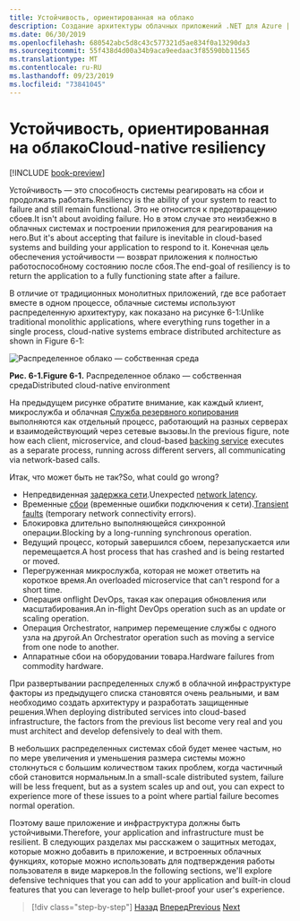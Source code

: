 ```yaml
---
title: Устойчивость, ориентированная на облако
description: Создание архитектуры облачных приложений .NET для Azure | Устойчивость машинного кода в облаке
ms.date: 06/30/2019
ms.openlocfilehash: 680542abc5d8c43c577321d5ae834f0a13290da3
ms.sourcegitcommit: 55f438d4d00a34b9aca9eedaac3f85590bb11565
ms.translationtype: MT
ms.contentlocale: ru-RU
ms.lasthandoff: 09/23/2019
ms.locfileid: "73841045"
---
```

# <a name="cloud-native-resiliency"></a><span data-ttu-id="e6e03-103">Устойчивость, ориентированная на облако</span><span class="sxs-lookup"><span data-stu-id="e6e03-103">Cloud-native resiliency</span></span>

[!INCLUDE [book-preview](../../../includes/book-preview.md)]

<span data-ttu-id="e6e03-104">Устойчивость — это способность системы реагировать на сбои и продолжать работать.</span><span class="sxs-lookup"><span data-stu-id="e6e03-104">Resiliency is the ability of your system to react to failure and still remain functional.</span></span> <span data-ttu-id="e6e03-105">Это не относится к предотвращению сбоев.</span><span class="sxs-lookup"><span data-stu-id="e6e03-105">It isn't about avoiding failure.</span></span> <span data-ttu-id="e6e03-106">Но в этом случае это неизбежно в облачных системах и построении приложения для реагирования на него.</span><span class="sxs-lookup"><span data-stu-id="e6e03-106">But it's about accepting that failure is inevitable in cloud-based systems and building your application to respond to it.</span></span> <span data-ttu-id="e6e03-107">Конечная цель обеспечения устойчивости — возврат приложения к полностью работоспособному состоянию после сбоя.</span><span class="sxs-lookup"><span data-stu-id="e6e03-107">The end-goal of resiliency is to return the application to a fully functioning state after a failure.</span></span>

<span data-ttu-id="e6e03-108">В отличие от традиционных монолитных приложений, где все работает вместе в одном процессе, облачные системы используют распределенную архитектуру, как показано на рисунке 6-1:</span><span class="sxs-lookup"><span data-stu-id="e6e03-108">Unlike traditional monolithic applications, where everything runs together in a single process, cloud-native systems embrace distributed architecture as shown in Figure 6-1:</span></span>

![Распределенное облако — собственная среда](./media/distributed-cloud-native-environment.png)

<span data-ttu-id="e6e03-110">**Рис. 6-1.**</span><span class="sxs-lookup"><span data-stu-id="e6e03-110">**Figure 6-1.**</span></span> <span data-ttu-id="e6e03-111">Распределенное облако — собственная среда</span><span class="sxs-lookup"><span data-stu-id="e6e03-111">Distributed cloud-native environment</span></span>

<span data-ttu-id="e6e03-112">На предыдущем рисунке обратите внимание, как каждый клиент, микрослужба и облачная [Служба резервного копирования](https://12factor.net/backing-services) выполняются как отдельный процесс, работающий на разных серверах и взаимодействующий через сетевые вызовы.</span><span class="sxs-lookup"><span data-stu-id="e6e03-112">In the previous figure, note how each client, microservice, and cloud-based [backing service](https://12factor.net/backing-services) executes as a separate process, running across different servers, all communicating via network-based calls.</span></span>

<span data-ttu-id="e6e03-113">Итак, что может быть не так?</span><span class="sxs-lookup"><span data-stu-id="e6e03-113">So, what could go wrong?</span></span>

- <span data-ttu-id="e6e03-114">Непредвиденная [задержка сети](https://www.techopedia.com/definition/8553/network-latency).</span><span class="sxs-lookup"><span data-stu-id="e6e03-114">Unexpected [network latency](https://www.techopedia.com/definition/8553/network-latency).</span></span>
- <span data-ttu-id="e6e03-115">Временные [сбои](https://docs.microsoft.com/azure/architecture/best-practices/transient-faults) (временные ошибки подключения к сети).</span><span class="sxs-lookup"><span data-stu-id="e6e03-115">[Transient faults](https://docs.microsoft.com/azure/architecture/best-practices/transient-faults) (temporary network connectivity errors).</span></span>
- <span data-ttu-id="e6e03-116">Блокировка длительно выполняющейся синхронной операции.</span><span class="sxs-lookup"><span data-stu-id="e6e03-116">Blocking by a long-running synchronous operation.</span></span>
- <span data-ttu-id="e6e03-117">Ведущий процесс, который завершился сбоем, перезапускается или перемещается.</span><span class="sxs-lookup"><span data-stu-id="e6e03-117">A host process that has crashed and is being restarted or moved.</span></span>
- <span data-ttu-id="e6e03-118">Перегруженная микрослужба, которая не может ответить на короткое время.</span><span class="sxs-lookup"><span data-stu-id="e6e03-118">An overloaded microservice that can't respond for a short time.</span></span>
- <span data-ttu-id="e6e03-119">Операция onflight DevOps, такая как операция обновления или масштабирования.</span><span class="sxs-lookup"><span data-stu-id="e6e03-119">An in-flight DevOps operation such as an update or scaling operation.</span></span>
- <span data-ttu-id="e6e03-120">Операция Orchestrator, например перемещение службы с одного узла на другой.</span><span class="sxs-lookup"><span data-stu-id="e6e03-120">An Orchestrator operation such as moving a service from one node to another.</span></span>
- <span data-ttu-id="e6e03-121">Аппаратные сбои на оборудовании товара.</span><span class="sxs-lookup"><span data-stu-id="e6e03-121">Hardware failures from commodity hardware.</span></span>

<span data-ttu-id="e6e03-122">При развертывании распределенных служб в облачной инфраструктуре факторы из предыдущего списка становятся очень реальными, и вам необходимо создать архитектуру и разработать защищенные решения.</span><span class="sxs-lookup"><span data-stu-id="e6e03-122">When deploying distributed services into cloud-based infrastructure, the factors from the previous list become very real and you must architect and develop defensively to deal with them.</span></span>

<span data-ttu-id="e6e03-123">В небольших распределенных системах сбой будет менее частым, но по мере увеличения и уменьшения размера системы можно столкнуться с большим количеством таких проблем, когда частичный сбой становится нормальным.</span><span class="sxs-lookup"><span data-stu-id="e6e03-123">In a small-scale distributed system, failure will be less frequent, but as a system scales up and out, you can expect to experience more of these issues to a point where partial failure becomes normal operation.</span></span>

<span data-ttu-id="e6e03-124">Поэтому ваше приложение и инфраструктура должны быть устойчивыми.</span><span class="sxs-lookup"><span data-stu-id="e6e03-124">Therefore, your application and infrastructure must be resilient.</span></span> <span data-ttu-id="e6e03-125">В следующих разделах мы расскажем о защитных методах, которые можно добавить в приложение, и встроенных облачных функциях, которые можно использовать для подтверждения работы пользователя в виде маркеров.</span><span class="sxs-lookup"><span data-stu-id="e6e03-125">In the following sections, we'll explore defensive techniques that you can add to your application and built-in cloud features that you can leverage to help bullet-proof your user's experience.</span></span>

>[!div class="step-by-step"]
><span data-ttu-id="e6e03-126">[Назад](azure-data-storage.md)
>[Вперед](application-resiliency-patterns.md)</span><span class="sxs-lookup"><span data-stu-id="e6e03-126">[Previous](azure-data-storage.md)
[Next](application-resiliency-patterns.md)</span></span>
